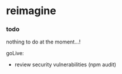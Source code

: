 # reimagine

### todo

nothing to do at the moment...!

goLive:

- review security vulnerabilities (npm audit)
